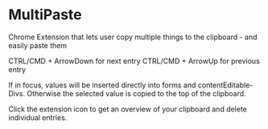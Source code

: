 # MultiPaste
Chrome Extension that lets user copy multiple things to the clipboard - and easily paste them

CTRL/CMD + ArrowDown for next entry
CTRL/CMD + ArrowUp for previous entry

If in focus, values will be inserted directly into forms and contentEditable-Divs. Otherwise the selected value is copied to the top of the clipboard. 

Click the extension icon to get an overview of your clipboard and delete individual entries.
